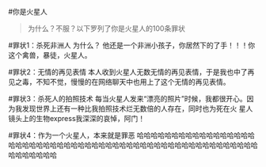 #你是火星人
>为什么？不服？以下罗列了你是火星人的100条罪状

#罪状1：杀死非洲人
为什么？
他还是一个非洲小孩子，你居然下的了手！！！你这个禽兽，暴徒，火星人。

#罪状2：无情的再见表情
本人收到火星人无数无情的再见表情，于是我也中了再见之毒，不知不觉，慢慢的在网络聊天中也用上了这个无情的再见表情。

#罪状3：杀死人的拍照技术
每当火星人发来“漂亮的照片”时候，我都很开心。因为我发现世界上还有一种比我拍照技术烂无数倍的人存在，同时也为死在火
星人镜头上的生物express我深深的哀悼，阿门！

#罪状4：作为一个火星人，本来就是罪恶
哈哈哈哈哈哈哈哈哈哈哈哈哈哈哈哈哈哈哈哈哈哈哈哈哈哈哈哈哈哈哈哈哈哈哈哈哈哈哈哈哈哈哈哈哈哈哈哈哈哈哈哈哈哈哈哈哈哈哈哈

